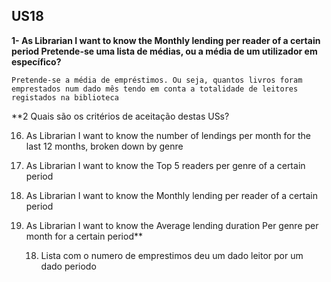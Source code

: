 ## US18

**1- As Librarian I want to know the Monthly lending per reader of a certain period Pretende-se uma lista de médias, ou a média de um utilizador em específico?**

    Pretende-se a média de empréstimos. Ou seja, quantos livros foram emprestados num dado mês tendo em conta a totalidade de leitores registados na biblioteca

**2 Quais são os critérios de aceitação destas USs?

16. As Librarian I want to know the number of lendings per month for the last 12 months, broken
    down by genre
17. As Librarian I want to know the Top 5 readers per genre of a certain period
18. As Librarian I want to know the Monthly lending per reader of a certain period
19. As Librarian I want to know the Average lending duration Per genre per month for a certain period**

    
    18. Lista com o numero de emprestimos deu um dado leitor por um dado periodo